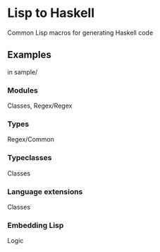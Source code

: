 # Lisp to Haskell
Common Lisp macros for generating Haskell code

## Examples
in sample/
### Modules
Classes, Regex/Regex
### Types
Regex/Common
### Typeclasses
Classes
### Language extensions
Classes
### Embedding Lisp
Logic

